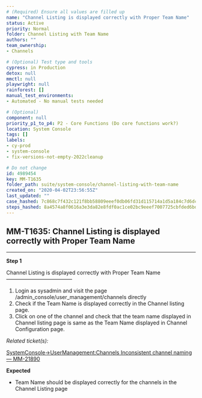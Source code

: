 ```yaml
---
# (Required) Ensure all values are filled up
name: "Channel Listing is displayed correctly with Proper Team Name"
status: Active
priority: Normal
folder: Channel Listing with Team Name
authors: ""
team_ownership: 
- Channels

# (Optional) Test type and tools
cypress: in Production
detox: null
mmctl: null
playwright: null
rainforest: []
manual_test_environments: 
- Automated - No manual tests needed

# (Optional)
component: null
priority_p1_to_p4: P2 - Core Functions (Do core functions work?)
location: System Console
tags: []
labels: 
- cy-prod
- system-console
- fix-versions-not-empty-2022cleanup

# Do not change
id: 4989454
key: MM-T1635
folder_path: suite/system-console/channel-listing-with-team-name
created_on: "2020-04-02T23:56:55Z"
last_updated: ""
case_hashed: 7c868c7f432c121f8bb58809eeef0db06fd31d115714a1d5a184c7d6dc455ab0590d89c8c8232ec5a813bc7773d5a08c
steps_hashed: 8a4574a8f0616a3e3da82e8fdf0ac1ce02bc9eeef7007725cbfded6bd35004b60a222b5369537aa2f0ecc1b6c8ff5e85
---
```


## MM-T1635: Channel Listing is displayed correctly with Proper Team Name

---

**Step 1**

Channel Listing is displayed correctly with Proper Team Name\
–––––––––––––––––––––––––

1. Login as sysadmin and visit the page
   \
   /admin\_console/user\_management/channels directly
2. Check if the Team Name is displayed correctly in the Channel listing page.
3. Click on one of the channel and check that the team name displayed in Channel listing page is same as the Team Name displayed in Channel Configuration page.

_Related ticket(s):_

[SystemConsole->UserManagement:Channels Inconsistent channel naming — MM-21890](https://mattermost.atlassian.net/browse/MM-21890)

**Expected**

- Team Name should be displayed correctly for the channels in the Channel Listing page

